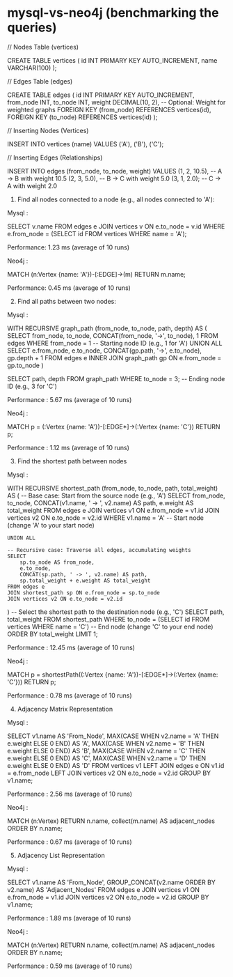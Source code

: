 # mysql-vs-neo4j (benchmarking the queries)


// Nodes Table (vertices)

CREATE TABLE vertices (
    id INT PRIMARY KEY AUTO_INCREMENT,
    name VARCHAR(100)
);

// Edges Table (edges)

CREATE TABLE edges (
    id INT PRIMARY KEY AUTO_INCREMENT,
    from_node INT,
    to_node INT,
    weight DECIMAL(10, 2), -- Optional: Weight for weighted graphs
    FOREIGN KEY (from_node) REFERENCES vertices(id),
    FOREIGN KEY (to_node) REFERENCES vertices(id)
);


// Inserting Nodes (Vertices)

INSERT INTO vertices (name) VALUES ('A'), ('B'), ('C');


// Inserting Edges (Relationships)

INSERT INTO edges (from_node, to_node, weight) 
VALUES (1, 2, 10.5),  -- A -> B with weight 10.5
       (2, 3, 5.0),   -- B -> C with weight 5.0
       (3, 1, 2.0);   -- C -> A with weight 2.0



1) Find all nodes connected to a node (e.g., all nodes connected to 'A'):

Mysql :

SELECT v.name 
FROM edges e 
JOIN vertices v ON e.to_node = v.id 
WHERE e.from_node = (SELECT id FROM vertices WHERE name = 'A');

Performance: 1.23 ms (average of 10 runs)


Neo4j :

MATCH (n:Vertex {name: 'A'})-[:EDGE]->(m) RETURN m.name;

Performance: 0.45 ms (average of 10 runs)



2) Find all paths between two nodes:

Mysql :

WITH RECURSIVE graph_path (from_node, to_node, path, depth) AS (
  SELECT from_node, to_node, CONCAT(from_node, '->', to_node), 1
  FROM edges
  WHERE from_node = 1  -- Starting node ID (e.g., 1 for 'A')
  UNION ALL
  SELECT e.from_node, e.to_node, CONCAT(gp.path, '->', e.to_node), gp.depth + 1
  FROM edges e
  INNER JOIN graph_path gp ON e.from_node = gp.to_node
)


SELECT path, depth
FROM graph_path
WHERE to_node = 3;  -- Ending node ID (e.g., 3 for 'C')


Performance : 5.67 ms (average of 10 runs)


Neo4j :

MATCH p = (:Vertex {name: 'A'})-[:EDGE*]->(:Vertex {name: 'C'}) RETURN p;


Performance : 1.12 ms (average of 10 runs)


3) Find the shortest path between nodes

Mysql :

WITH RECURSIVE shortest_path (from_node, to_node, path, total_weight) AS (
    -- Base case: Start from the source node (e.g., 'A')
    SELECT 
        from_node, 
        to_node, 
        CONCAT(v1.name, ' -> ', v2.name) AS path, 
        e.weight AS total_weight
    FROM edges e
    JOIN vertices v1 ON e.from_node = v1.id
    JOIN vertices v2 ON e.to_node = v2.id
    WHERE v1.name = 'A'  -- Start node (change 'A' to your start node)
    
    UNION ALL
    
    -- Recursive case: Traverse all edges, accumulating weights
    SELECT 
        sp.to_node AS from_node, 
        e.to_node, 
        CONCAT(sp.path, ' -> ', v2.name) AS path, 
        sp.total_weight + e.weight AS total_weight
    FROM edges e
    JOIN shortest_path sp ON e.from_node = sp.to_node
    JOIN vertices v2 ON e.to_node = v2.id
)
-- Select the shortest path to the destination node (e.g., 'C')
SELECT path, total_weight
FROM shortest_path
WHERE to_node = (SELECT id FROM vertices WHERE name = 'C')  -- End node (change 'C' to your end node)
ORDER BY total_weight
LIMIT 1;


Performance : 12.45 ms (average of 10 runs)


Neo4j :

MATCH p = shortestPath((:Vertex {name: 'A'})-[:EDGE*]->(:Vertex {name: 'C'})) RETURN p;


Performance : 0.78 ms (average of 10 runs)



4) Adjacency Matrix Representation

Mysql :

SELECT 
    v1.name AS 'From_Node',
    MAX(CASE WHEN v2.name = 'A' THEN e.weight ELSE 0 END) AS 'A',
    MAX(CASE WHEN v2.name = 'B' THEN e.weight ELSE 0 END) AS 'B',
    MAX(CASE WHEN v2.name = 'C' THEN e.weight ELSE 0 END) AS 'C',
    MAX(CASE WHEN v2.name = 'D' THEN e.weight ELSE 0 END) AS 'D'
FROM vertices v1
LEFT JOIN edges e ON v1.id = e.from_node
LEFT JOIN vertices v2 ON e.to_node = v2.id
GROUP BY v1.name;


Performance : 2.56 ms (average of 10 runs)


Neo4j :

MATCH (n:Vertex) RETURN n.name, collect(m.name) AS adjacent_nodes
ORDER BY n.name;

Performance : 0.67 ms (average of 10 runs)


5)  Adjacency List Representation

Mysql : 

SELECT 
    v1.name AS 'From_Node',
    GROUP_CONCAT(v2.name ORDER BY v2.name) AS 'Adjacent_Nodes'
FROM edges e
JOIN vertices v1 ON e.from_node = v1.id
JOIN vertices v2 ON e.to_node = v2.id
GROUP BY v1.name;


Performance : 1.89 ms (average of 10 runs)


Neo4j : 

MATCH (n:Vertex) RETURN n.name, collect(m.name) AS adjacent_nodes
ORDER BY n.name;


Performance : 0.59 ms (average of 10 runs)
